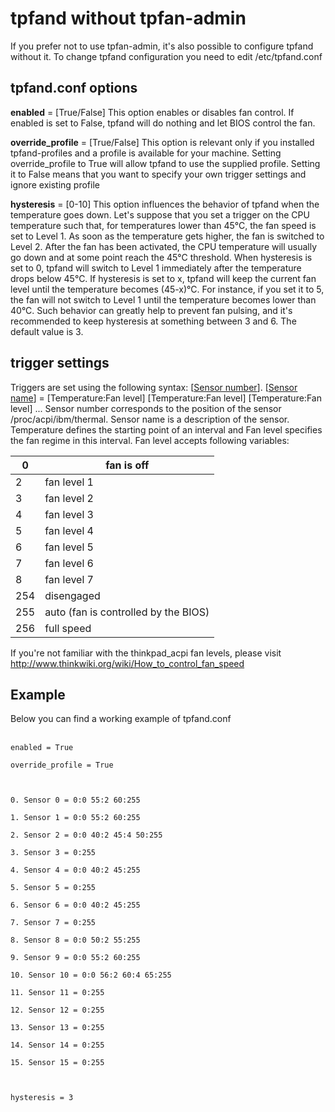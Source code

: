 # tpfand without tpfan-admin #

If you prefer not to use tpfan-admin, it's also possible to configure tpfand without it. To change tpfand configuration you need to edit /etc/tpfand.conf

## tpfand.conf options ##

**enabled** = [True/False]
This option enables or disables fan control. If enabled is set to False, tpfand will do nothing and let BIOS control the fan.

**override\_profile** = [True/False]
This option is relevant only if you installed tpfand-profiles and a profile is available for your machine. Setting override\_profile to True will allow tpfand to use the supplied profile. Setting it to False means that you want to specify your own trigger settings and ignore existing profile

**hysteresis** = [0-10]
This option influences the behavior of tpfand when the temperature goes down. Let's suppose that you set a trigger on the CPU temperature such that, for temperatures lower than 45°C, the fan speed is set to Level 1. As soon as the temperature gets higher, the fan is switched to Level 2. After the fan has been activated, the CPU temperature will usually go down and at some point reach the 45°C threshold. When hysteresis is set to 0, tpfand will switch to Level 1 immediately after the temperature drops below 45°C. If hysteresis is set to x, tpfand will keep the current fan level until the temperature becomes (45-x)°C. For instance, if you set it to 5, the fan will not switch to Level 1 until the temperature becomes lower than 40°C. Such behavior can greatly help to prevent fan pulsing, and it's recommended to keep hysteresis at something between 3 and 6. The default value is 3.

## trigger settings ##
Triggers are set using the following syntax:
[[Sensor number](.md)]. [[Sensor name](.md)] = [Temperature:Fan level] [Temperature:Fan level] [Temperature:Fan level] ...
Sensor number corresponds to the position of the sensor /proc/acpi/ibm/thermal. Sensor name is a description of the sensor. Temperature defines the starting point of an interval and Fan level specifies the fan regime in this interval. Fan level accepts following variables:<br>
<table><thead><th> 0 </th><th> fan is off </th></thead><tbody>
<tr><td> 2 </td><td> fan level 1 </td></tr>
<tr><td> 3 </td><td> fan level 2 </td></tr>
<tr><td> 4 </td><td> fan level 3 </td></tr>
<tr><td> 5 </td><td> fan level 4 </td></tr>
<tr><td> 6 </td><td> fan level 5 </td></tr>
<tr><td> 7 </td><td> fan level 6 </td></tr>
<tr><td> 8 </td><td> fan level 7 </td></tr>
<tr><td> 254 </td><td> disengaged </td></tr>
<tr><td> 255 </td><td> auto (fan is controlled by the BIOS) </td></tr>
<tr><td> 256 </td><td> full speed </td></tr></tbody></table>

If you're not familiar with the thinkpad_acpi fan levels, please visit<br>
<a href='http://www.thinkwiki.org/wiki/How_to_control_fan_speed'>http://www.thinkwiki.org/wiki/How_to_control_fan_speed</a>

<h2>Example</h2>
Below you can find a working example of tpfand.conf<br>
<br>
<pre><code>enabled = True<br>
override_profile = True<br>
<br>
0. Sensor 0 = 0:0 55:2 60:255 <br>
1. Sensor 1 = 0:0 55:2 60:255 <br>
2. Sensor 2 = 0:0 40:2 45:4 50:255 <br>
3. Sensor 3 = 0:255 <br>
4. Sensor 4 = 0:0 40:2 45:255 <br>
5. Sensor 5 = 0:255 <br>
6. Sensor 6 = 0:0 40:2 45:255 <br>
7. Sensor 7 = 0:255 <br>
8. Sensor 8 = 0:0 50:2 55:255 <br>
9. Sensor 9 = 0:0 55:2 60:255 <br>
10. Sensor 10 = 0:0 56:2 60:4 65:255 <br>
11. Sensor 11 = 0:255 <br>
12. Sensor 12 = 0:255 <br>
13. Sensor 13 = 0:255 <br>
14. Sensor 14 = 0:255 <br>
15. Sensor 15 = 0:255 <br>
<br>
hysteresis = 3<br>
</code></pre>


